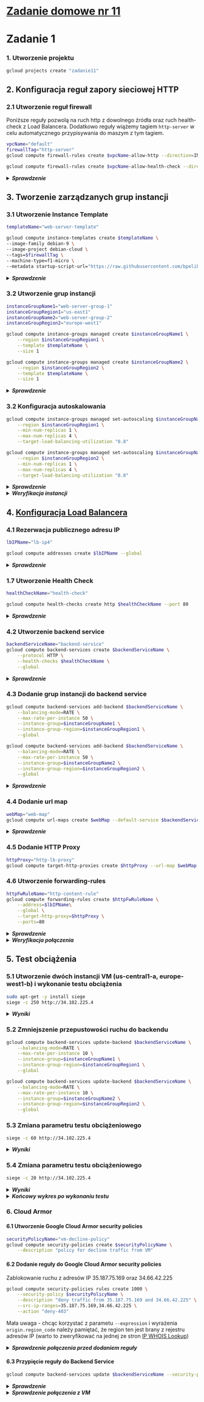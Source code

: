 # [Zadanie domowe nr 11](https://szkolachmury.pl/google-cloud-platform-droga-architekta/tydzien-11-load-balancing/zadanie-domowe-nr-11/)

# Zadanie 1

### 1. Utworzenie projektu
```bash
gcloud projects create "zadanie11"
```

## 2. Konfiguracja reguł zapory sieciowej HTTP

### 2.1 Utworzenie reguł firewall
Poniższe reguły pozwolą na ruch http z dowolnego źródła oraz ruch health-check z Load Balancera. Dodatkowo reguły wiążemy tagiem `http-server` w celu automatycznego przypisywania do maszym z tym tagiem.
```bash
vpcName="default"
firewallTag="http-server"
gcloud compute firewall-rules create $vpcName-allow-http --direction=INGRESS --network=$vpcName --action=ALLOW --rules=tcp:80 --priority=1000 --source-ranges=0.0.0.0/0 --target-tags=$firewallTag

gcloud compute firewall-rules create $vpcName-allow-health-check --direction=INGRESS --network=$vpcName --action=ALLOW --rules=tcp --priority=1000 --source-ranges=130.211.0.0/22,35.191.0.0/16 --target-tags=$firewallTag
```

<details>
  <summary><b><i>Sprawdzenie</i></b></summary>

![screen](./img/20200302215355.jpg)
</details>

## 3. Tworzenie zarządzanych grup instancji

### 3.1 Utworzenie Instance Template
```bash
templateName="web-server-template"

gcloud compute instance-templates create $templateName \
--image-family debian-9 \
--image-project debian-cloud \
--tags=$firewallTag \
--machine-type=f1-micro \
--metadata startup-script-url="https://raw.githubusercontent.com/bpelikan/SzkolaChmury/master/GCP/Architecture/Zadanie11/code/startup.sh"
```

<details>
  <summary><b><i>Sprawdzenie</i></b></summary>

![screen](./img/20200302215533.jpg)
</details>

### 3.2 Utworzenie grup instancji
```bash
instanceGroupName1="web-server-group-1"
instanceGroupRegion1="us-east1"
instanceGroupName2="web-server-group-2"
instanceGroupRegion2="europe-west1"

gcloud compute instance-groups managed create $instanceGroupName1 \
    --region $instanceGroupRegion1 \
    --template $templateName \
    --size 1

gcloud compute instance-groups managed create $instanceGroupName2 \
    --region $instanceGroupRegion2 \
    --template $templateName \
    --size 1
```

<details>
  <summary><b><i>Sprawdzenie</i></b></summary>

![screen](./img/20200302215726.jpg)
</details>

### 3.2 Konfiguracja autoskalowania
```bash
gcloud compute instance-groups managed set-autoscaling $instanceGroupName1 \
    --region $instanceGroupRegion1 \
    --min-num-replicas 1 \
    --max-num-replicas 4 \
    --target-load-balancing-utilization "0.8"

gcloud compute instance-groups managed set-autoscaling $instanceGroupName2 \
    --region $instanceGroupRegion2 \
    --min-num-replicas 1 \
    --max-num-replicas 4 \
    --target-load-balancing-utilization "0.8"
```

<details>
  <summary><b><i>Sprawdzenie</i></b></summary>

![screen](./img/20200302215824.jpg)
</details>

<details>
  <summary><b><i>Weryfikacja instancji</i></b></summary>

```bash
bartosz@cloudshell:~ (zadanie11)$ gcloud compute instances list
NAME                     ZONE            MACHINE_TYPE  PREEMPTIBLE  INTERNAL_IP  EXTERNAL_IP     STATUS
web-server-group-2-xp9b  europe-west1-b  f1-micro                   10.132.0.11  35.190.213.185  RUNNING
web-server-group-1-882x  us-east1-b      f1-micro                   10.142.0.15  104.196.170.97  RUNNING
```
![screen](./img/20200302215948.jpg)
![screen](./img/20200302220100.jpg)
![screen](./img/20200302220104.jpg)
</details>

## 4. [Konfiguracja Load Balancera](https://cloud.google.com/load-balancing/docs/https/https-load-balancer-example)

### 4.1 Rezerwacja publicznego adresu IP
```bash
lbIPName="lb-ip4"

gcloud compute addresses create $lbIPName --global
```

<details>
  <summary><b><i>Sprawdzenie</i></b></summary>

![screen](./img/20200302220218.jpg)
</details>

### 1.7 Utworzenie Health Check
```bash
healthCheckName="health-check"

gcloud compute health-checks create http $healthCheckName --port 80
```

<details>
  <summary><b><i>Sprawdzenie</i></b></summary>

![screen](./img/20200302220933.jpg)
</details>

### 4.2 Utworzenie backend service
```bash
backendServiceName="backend-service"
gcloud compute backend-services create $backendServiceName \
    --protocol HTTP \
    --health-checks $healthCheckName \
    --global
```

<details>
  <summary><b><i>Sprawdzenie</i></b></summary>

![screen](./img/20200302222032.jpg)
</details>

### 4.3 Dodanie grup instancji do backend service
```bash
gcloud compute backend-services add-backend $backendServiceName \
    --balancing-mode=RATE \
    --max-rate-per-instance 50 \
    --instance-group=$instanceGroupName1 \
    --instance-group-region=$instanceGroupRegion1 \
    --global

gcloud compute backend-services add-backend $backendServiceName \
    --balancing-mode=RATE \
    --max-rate-per-instance 50 \
    --instance-group=$instanceGroupName2 \
    --instance-group-region=$instanceGroupRegion2 \
    --global
```

<details>
  <summary><b><i>Sprawdzenie</i></b></summary>

![screen](./img/20200302222648.jpg)
</details>

### 4.4 Dodanie url map
```bash
webMap="web-map"
gcloud compute url-maps create $webMap --default-service $backendServiceName
```

<details>
  <summary><b><i>Sprawdzenie</i></b></summary>

![screen](./img/20200302223744.jpg)
</details>

### 4.5 Dodanie HTTP Proxy
```bash
httpProxy="http-lb-proxy"
gcloud compute target-http-proxies create $httpProxy --url-map $webMap
```

### 4.6 Utworzenie forwarding-rules
```bash
httpFwRuleName="http-content-rule"
gcloud compute forwarding-rules create $httpFwRuleName \
    --address=$lbIPName\
    --global \
    --target-http-proxy=$httpProxy \
    --ports=80
```

<details>
  <summary><b><i>Sprawdzenie</i></b></summary>

![screen](./img/20200302224058.jpg)
![screen](./img/20200302224134.jpg)
</details>

<details>
  <summary><b><i>Weryfikacja połączenia</i></b></summary>

![screen](./img/20200302225007.jpg)

Wynik wykonania połączenia z różnych regionów:
![screen](./img/20200302225431.jpg)
</details>

## 5. Test obciążenia
### 5.1 Utworzenie dwóch instancji VM (us-central1-a, europe-west1-b) i wykonanie testu obciążenia
```bash
sudo apt-get -y install siege
siege -c 250 http://34.102.225.4
```

<details>
  <summary><b><i>Wyniki</i></b></summary>


Ruch z jednego regionu - ruch jest równoważony pomiędzy regionami.
![screen](./img/20200302230520.jpg)

Test obciążenia - zauważyć tutaj można, że zadziałało autoskalowanie grupy instancji, jednak z powodu zbyt dużego obciążenia część VM nie przyjmują ruchu.
![screen](./img/20200302230654.jpg)

</details>


### 5.2 Zmniejszenie przepustowości ruchu do backendu
```bash
gcloud compute backend-services update-backend $backendServiceName \
    --balancing-mode=RATE \
    --max-rate-per-instance 10 \
    --instance-group=$instanceGroupName1 \
    --instance-group-region=$instanceGroupRegion1 \
    --global

gcloud compute backend-services update-backend $backendServiceName \
    --balancing-mode=RATE \
    --max-rate-per-instance 10 \
    --instance-group=$instanceGroupName2 \
    --instance-group-region=$instanceGroupRegion2 \
    --global
```

### 5.3 Zmiana parametru testu obciążeniowego
```bash
siege -c 60 http://34.102.225.4
```

<details>
  <summary><b><i>Wyniki</i></b></summary>

Widać równoważenie ruchu w przypadku kiedy dany region nie jest w stanie obsłużyć ruchu
![screen](./img/ezgif-7-befd791c597a.gif)

</details>

### 5.4 Zmiana parametru testu obciążeniowego
```bash
siege -c 20 http://34.102.225.4
```

<details>
  <summary><b><i>Wyniki</i></b></summary>

![screen](./img/ezgif-7-0179ae47ed8b.gif)

</details>

<details>
  <summary><b><i>Końcowy wykres po wykonaniu testu</i></b></summary>

Widać przy większym obciążeniu danego regionu jak ruch kierowany był do drugiego regionu
![screen](./img/20200302235409.jpg)

</details>

### 6. Cloud Armor
#### 6.1 Utworzenie Google Cloud Armor security policies
```bash
securityPolicyName="vm-decline-policy"
gcloud compute security-policies create $securityPolicyName \
    --description "policy for decline traffic from VM"
```

#### 6.2 Dodanie reguły do Google Cloud Armor security policies
Zablokowanie ruchu z adresów IP 35.187.75.169 oraz 34.66.42.225
```bash
gcloud compute security-policies rules create 1000 \
    --security-policy $securityPolicyName \
    --description "deny traffic from 35.187.75.169 and 34.66.42.225" \
    --src-ip-ranges=35.187.75.169,34.66.42.225 \
    --action "deny-403"
```

Mała uwaga - chcąc korzystać z parametu `--expression` i wyrażenia `origin.region_code` należy pamiętać, że region ten jest brany z rejestru adresów IP (warto to zweryfikować na jednej ze stron [IP WHOIS Lookup](https://www.whatismyip.com/ip-whois-lookup/))

<details>
  <summary><b><i>Sprawdzenie połączenia przed dodaniem reguły</i></b></summary>

![screen](./img/20200303224510.jpg)
![screen](./img/20200303224532.jpg)

</details>

#### 6.3 Przypięcie reguły do Backend Service
```bash
gcloud compute backend-services update $backendServiceName --security-policy $securityPolicyName --global
```

<details>
  <summary><b><i>Sprawdzenie</i></b></summary>

![screen](./img/20200304001541.jpg)
![screen](./img/20200304001549.jpg)

</details>

<details>
  <summary><b><i>Sprawdzenie połączenia z VM</i></b></summary>

Utworzenie VM
![screen](./img/20200304001437.jpg)

Sprawdzenie połaczenia
![screen](./img/20200304001422.jpg)
![screen](./img/20200304001423.jpg)
![screen](./img/20200304001424.jpg)

</details>